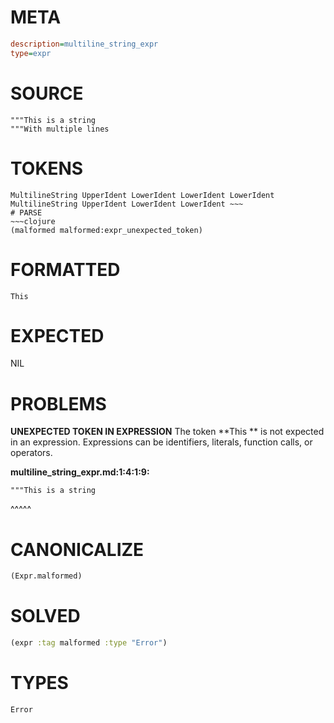 # META
~~~ini
description=multiline_string_expr
type=expr
~~~
# SOURCE
~~~roc
"""This is a string
"""With multiple lines
~~~
# TOKENS
~~~text
MultilineString UpperIdent LowerIdent LowerIdent LowerIdent MultilineString UpperIdent LowerIdent LowerIdent ~~~
# PARSE
~~~clojure
(malformed malformed:expr_unexpected_token)
~~~
# FORMATTED
~~~roc
This 
~~~
# EXPECTED
NIL
# PROBLEMS
**UNEXPECTED TOKEN IN EXPRESSION**
The token **This ** is not expected in an expression.
Expressions can be identifiers, literals, function calls, or operators.

**multiline_string_expr.md:1:4:1:9:**
```roc
"""This is a string
```
   ^^^^^


# CANONICALIZE
~~~clojure
(Expr.malformed)
~~~
# SOLVED
~~~clojure
(expr :tag malformed :type "Error")
~~~
# TYPES
~~~roc
Error
~~~
